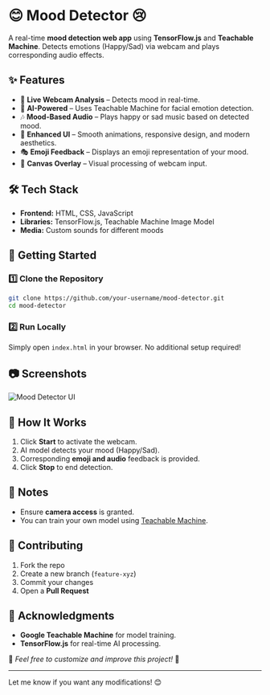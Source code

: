 # 😊 Mood Detector 😢 

A real-time **mood detection web app** using **TensorFlow.js** and **Teachable Machine**. Detects emotions (Happy/Sad) via webcam and plays corresponding audio effects.  

## ✨ Features  
- 🎥 **Live Webcam Analysis** – Detects mood in real-time.  
- 🤖 **AI-Powered** – Uses Teachable Machine for facial emotion detection.  
- 🎶 **Mood-Based Audio** – Plays happy or sad music based on detected mood.  
- 🎨 **Enhanced UI** – Smooth animations, responsive design, and modern aesthetics.  
- 🎭 **Emoji Feedback** – Displays an emoji representation of your mood.  
- 📸 **Canvas Overlay** – Visual processing of webcam input.  

## 🛠️ Tech Stack  
- **Frontend:** HTML, CSS, JavaScript  
- **Libraries:** TensorFlow.js, Teachable Machine Image Model  
- **Media:** Custom sounds for different moods  

## 🚀 Getting Started  

### 1️⃣ Clone the Repository  
```bash
git clone https://github.com/your-username/mood-detector.git
cd mood-detector
```

### 2️⃣ Run Locally  
Simply open `index.html` in your browser. No additional setup required!  

## 📷 Screenshots  
![Mood Detector UI](https://your-image-url.com)  

## 🎯 How It Works  
1. Click **Start** to activate the webcam.  
2. AI model detects your mood (Happy/Sad).  
3. Corresponding **emoji and audio** feedback is provided.  
4. Click **Stop** to end detection.  

## 📌 Notes  
- Ensure **camera access** is granted.  
- You can train your own model using [Teachable Machine](https://teachablemachine.withgoogle.com/).  

## 🤝 Contributing  
1. Fork the repo  
2. Create a new branch (`feature-xyz`)  
3. Commit your changes  
4. Open a **Pull Request**  
 

## 👏 Acknowledgments  
- **Google Teachable Machine** for model training.  
- **TensorFlow.js** for real-time AI processing.  

📌 _Feel free to customize and improve this project!_ 🚀  

---

Let me know if you want any modifications! 😊
